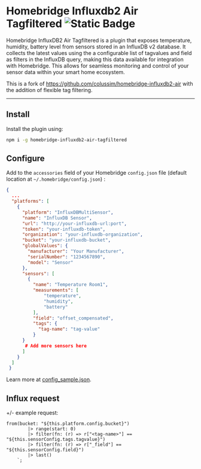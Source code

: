 
# Homebridge Influxdb2 Air Tagfiltered ![Static Badge](https://img.shields.io/badge/npm-v9-blue:)




Homebridge InfluxDB2 Air Tagfiltered is a plugin that exposes temperature, humidity, battery level from sensors stored in an InfluxDB v2 database. It collects the latest values using the a configurable list of tagvalues and field as filters in the InfluxDB query, making this data available for integration with Homebridge. This allows for seamless monitoring and control of your sensor data within your smart home ecosystem.

This is a fork of https://github.com/colussim/homebridge-influxdb2-air with the addition of flexible tag filtering.

---

## Install

Install the plugin using:

```bash
npm i -g homebridge-influxdb2-air-tagfiltered
```

## Configure

Add to the `accessories` field of your Homebridge `config.json` file (default location at `~/.homebridge/config.json`) :

```json
{
  ...
  "platforms": [
    {
      "platform": "InfluxDBMultiSensor",
      "name": "InfluxDB Sensor",
      "url": "http://your-influxdb-url:port",
      "token": "your-influxdb-token",
      "organization": "your-influxdb-organization",
      "bucket": "your-influxdb-bucket",
      "globalValues": {
        "manufacturer": "Your Manufacturer",
        "serialNumber": "1234567890",
        "model": "Sensor"
      },
      "sensors": [
        {
          "name": "Temperature Room1",
          "measurements": [
              "temperature",
              "humidity",
              "battery"
          ],
          "field": "offset_compensated",
          "tags": {
            "tag-name": "tag-value"
          }
      }
       # Add more sensors here 
      ]
    }
  ]
 } 
```
Learn more at [config_sample.json](./config_sample.json).

## Influx request

+/- example request:
```
from(bucket: "${this.platform.config.bucket}")
        |> range(start: 0)
        |> filter(fn: (r) => r["<tag-name>"] == "${this.sensorConfig.tags.tagvalue}")
        |> filter(fn: (r) => r["_field"] == "${this.sensorConfig.field}")
        |> last()
    `;
```